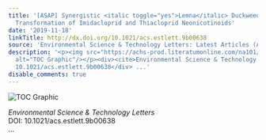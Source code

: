 ```yaml
---
title: '[ASAP] Synergistic <italic toggle="yes">Lemna</italic> Duckweed and Microbial
  Transformation of Imidacloprid and Thiacloprid Neonicotinoids'
date: '2019-11-18'
linkTitle: http://dx.doi.org/10.1021/acs.estlett.9b00638
source: 'Environmental Science & Technology Letters: Latest Articles (ACS Publications)'
description: '<p><img src="https://achs-prod.literatumonline.com/na101/home/literatum/publisher/achs/journals/content/estlcu/0/estlcu.ahead-of-print/acs.estlett.9b00638/20191118/images/medium/ez9b00638_0004.gif"
  alt="TOC Graphic"/></p><div><cite>Environmental Science & Technology Letters</cite></div><div>DOI:
  10.1021/acs.estlett.9b00638</div> ...'
disable_comments: true
---
```

<p><img src="https://achs-prod.literatumonline.com/na101/home/literatum/publisher/achs/journals/content/estlcu/0/estlcu.ahead-of-print/acs.estlett.9b00638/20191118/images/medium/ez9b00638_0004.gif" alt="TOC Graphic"/></p><div><cite>Environmental Science & Technology Letters</cite></div><div>DOI: 10.1021/acs.estlett.9b00638</div> ...